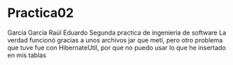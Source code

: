 # Practica02
García García Raúl Eduardo
Segunda practica de ingenieria de software
La verdad funcionó gracias a unos archivos jar que metí, pero otro problema que tuve fue con HibernateUtil, por que 
no puedo usar lo que he insertado en mis tablas
